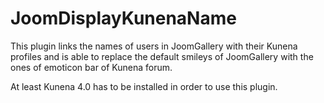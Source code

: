 # JoomDisplayKunenaName
This plugin links the names of users in JoomGallery with their Kunena profiles and is able to replace the default smileys of JoomGallery with the ones of emoticon bar of Kunena forum.

At least Kunena 4.0 has to be installed in order to use this plugin.
